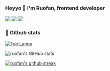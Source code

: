 ### Heyyo 👋  I'm Ruofan, frontend developer

[![](http://img.shields.io/static/v1?label=Twitter&message=ruofan&style=flat&logo=twitter&color=87dfd6)](https://twitter.com/ruofanzzz)
[![](http://img.shields.io/static/v1?label=Medium&message=ruofan&style=flat&logo=medium&color=ff8882)](https://px732amgo81sp8.medium.com/)
[![](http://img.shields.io/static/v1?label=LinkedIn&message=ruofan&style=flat&logo=LinkedIn&color=87dfd6)](https://www.linkedin.com/in/ruofan-wei-a65922132/)

### 🚀 Github stats 
[![Top Langs](https://github-readme-stats.vercel.app/api/top-langs/?username=ruofanwei&layout=compact&show_icons=true&theme=radical)](https://github.com/anuraghazra/github-readme-stats)

![ruofan's GitHub stats](https://github-readme-stats.vercel.app/api?username=ruofanwei&show_icons=true&theme=radical)

[![ruofan's github streak](https://github-readme-streak-stats.herokuapp.com/?user=ruofanwei&theme=blue-green)](https://github.com/DenverCoder1/github-readme-streak-stats)



<!--
**ruofanwei/ruofanwei** is a ✨ _special_ ✨ repository because its `README.md` (this file) appears on your GitHub profile.

Here are some ideas to get you started:

- 🔭 I’m currently working on ...
- 🌱 I’m currently learning ...
- 👯 I’m looking to collaborate on ...
- 🤔 I’m looking for help with ...
- 💬 Ask me about ...
- 📫 How to reach me: ...
- 😄 Pronouns: ...
- ⚡ Fun fact: ...
-->
